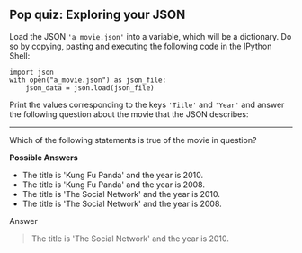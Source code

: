 ## Pop quiz: Exploring your JSON

Load the JSON `'a_movie.json'` into a variable, which will be a dictionary. Do so by copying, pasting and executing the following code in the IPython Shell:

```
import json
with open("a_movie.json") as json_file:
    json_data = json.load(json_file)
```

Print the values corresponding to the keys `'Title'` and `'Year'` and answer the following question about the movie that the JSON describes:

<hr>

Which of the following statements is true of the movie in question?

**Possible Answers**

* The title is 'Kung Fu Panda' and the year is 2010.
* The title is 'Kung Fu Panda' and the year is 2008.
* The title is 'The Social Network' and the year is 2010.
* The title is 'The Social Network' and the year is 2008.

Answer

> The title is 'The Social Network' and the year is 2010.